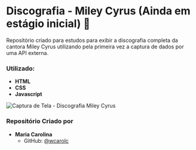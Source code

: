# Discografia - Miley Cyrus (Ainda em estágio inicial) 🎤

Repositório criado para estudos para exibir a discografia completa da cantora Miley Cyrus utilizando pela primeira vez a captura de dados por uma API externa.

### Utilizado:

- **HTML**
- **CSS**
- **Javascript**

<img src="#" alt="Captura de Tela - Discografia Miley Cyrus">

### Repositório Criado por

- **Maria Carolina**
  - GitHub: [@wcarolc](https://github.com/wcarolc)
